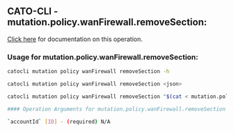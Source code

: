 
## CATO-CLI - mutation.policy.wanFirewall.removeSection:
[Click here](https://api.catonetworks.com/documentation/#mutation-mutation.policy.wanFirewall.removeSection) for documentation on this operation.

### Usage for mutation.policy.wanFirewall.removeSection:

```bash
catocli mutation policy wanFirewall removeSection -h

catocli mutation policy wanFirewall removeSection <json>

catocli mutation policy wanFirewall removeSection "$(cat < mutation.policy.wanFirewall.removeSection.json)"

#### Operation Arguments for mutation.policy.wanFirewall.removeSection ####

`accountId` [ID] - (required) N/A    
